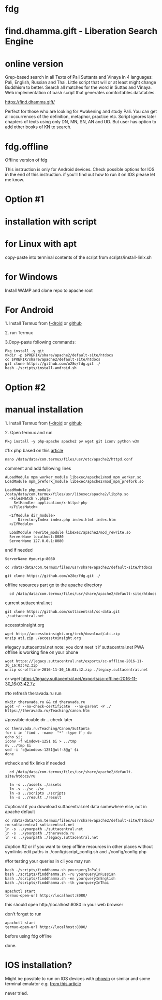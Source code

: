 # fdg 
# find.dhamma.gift - Liberation Search Engine
# online version
Grep-based search in all Texts of Pali Suttanta and Vinaya in 4 languages: Pali, English, Russian and Thai. Little script that will or at least might change Buddhism to better.
Search all matches for the word in Suttas and Vinaya.
Web implementation of bash script that generates comfortables datatables. 

https://find.dhamma.gift/

Perfect for those who are looking for Awakening and study Pali.
You can get all occurrences of the definition, metaphor, practice etc.
Script ignores later chapters of texts using only DN, MN, SN, AN and UD. But user has option to add other books of KN to search.

# fdg.offline
Offline version of fdg 

This instruction is only for Android devices. Check possible options for IOS in the end of this instruction. if you'll find out how to run it on IOS please let me know.

# Option #1 
# installation with script

# for Linux with apt 

copy-paste into terminal contents of the script from scripts/install-linix.sh

# for Windows 

Install WAMP and clone repo to apache root

# For Android
1\. Install Termux from [f-droid](https://f-droid.org/packages/com.termux/) or [github](https://github.com/termux/termux-app)

2\. run Termux 

3\.Copy-paste following commands:

    Pkg install -y git
    mkdir -p $PREFIX/share/apache2/default-site/htdocs
    cd $PREFIX/share/apache2/default-site/htdocs
    git clone https://github.com/o28o/fdg.git ./
    bash ./scripts/install-android.sh


# Option #2
# manual installation 
1\. Install Termux from [f-droid](https://f-droid.org/packages/com.termux/) or [github]()

2\. Open termux and run

    Pkg install -y php-apache apache2 pv wget git iconv python w3m
    
#fix php based on this [article](https://parzibyte.me/blog/en/2019/04/28/install-apache-php-7-android-termux/#Step_2_Install_Apache_and_PHP)

    nano /data/data/com.termux/files/usr/etc/apache2/httpd.conf

comment and add following lines

    #LoadModule mpm_worker_module libexec/apache2/mod_mpm_worker.so
    LoadModule mpm_prefork_module libexec/apache2/mod_mpm_prefork.so

    LoadModule php_module /data/data/com.termux/files/usr/libexec/apache2/libphp.so
      <FilesMatch \.php$>
        SetHandler application/x-httpd-php
      </FilesMatch>
      
      <IfModule dir_module>
          DirectoryIndex index.php index.html index.htm
      </IfModule>
      
      LoadModule rewrite_module libexec/apache2/mod_rewrite.so
      ServerName localhost:8080
      ServerName 127.0.0.1:8080

and if needed
      
    ServerName #yourip:8080

    cd /data/data/com.termux/files/usr/share/apache2/default-site/htdocs

    git clone https://github.com/o28o/fdg.git ./


offline resources part
go to the apache directory

      cd /data/data/com.termux/files/usr/share/apache2/default-site/htdocs
      
current suttacentral.net 

    git clone https://github.com/suttacentral/sc-data.git ./suttacentral.net

accesstoinsight.org 

    wget http://accesstoinsight.org/tech/download/ati.zip
    unzip ati.zip ./accesstoinsight.org

#legacy suttacentral.net 
note: you dont neet it if suttacentral.net PWA offline is working fine on your phone

    wget https://legacy.suttacentral.net/exports/sc-offline-2016-11-30_16:03:42.zip
    unzip sc-offline-2016-11-30_16:03:42.zip ./legacy.suttacentral.net
    
or
wget https://legacy.suttacentral.net/exports/sc-offline-2016-11-30_16:03:42.7z

#to refresh theravada.ru run

    mkdir theravada.ru && cd theravada.ru
    wget -r --no-check-certificate  --no-parent -P ./ https://theravada.ru/Teaching/canon.htm

#possible double dir... check later
    
    cd theravada.ru/Teaching/Canon/Suttanta   
    for i in `find . -name  "*" -type f`; do  
    echo $i; 
    iconv -f windows-1251 $i > ../tmp
    mv ../tmp $i
    sed -i 's@windows-1251@utf-8@g' $i
    done


#check and fix links if needed 
 
      cd /data/data/com.termux/files/usr/share/apache2/default-site/htdocs/ru

      ln -s ../assets ./assets 
      ln -s ../sc ./sc
      ln -s ../scripts ./scripts
      ln -s ../result ./result


#optional 
if you download suttacentral.net data somewhere else, not in apache default

    cd /data/data/com.termux/files/usr/share/apache2/default-site/htdocs/
    rm suttacentral suttacentral.net
    ln -s ../yourpath ./suttacentral.net
    ln -s ../yourpath ./theravada.ru
    ln -s ../yourpath ./legacy.suttacentral.net

#option #2 or if you want to keep offline resources in other places without symlinks edit paths in ./config/script_config.sh and ./config/config.php


#for testing your queries in cli you may run

    bash ./scripts/finddhamma.sh yourqueryInPali
    bash ./scripts/finddhamma.sh -ru yourqueryInRussian
    bash ./scripts/finddhamma.sh -en yourqueryInEnglish
    bash ./scripts/finddhamma.sh -th yourqueryInThai

    apachctl start
    termux-open-url http://localhost:8080/
    
this should open http://localhost:8080 in your web browser 

don't forget to run

    apachctl start
    termux-open-url http://localhost:8080/

before using fdg offline 

done. 



# IOS installation?

Might be possible to run on IOS devices with 
[phpwin](httpsp://apps.apple.com/us/app/phpwin/id1157634089) or similar 
and some terminal emulator e.g. [from this article](https://alternativeto.net/software/termux/?platform=iphone)

never tried.

